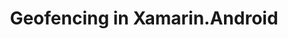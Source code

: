 ---
layout:     post
title:      Geofencing in Xamarin.Android
summary:    
categories: xamarin android geofencing
permalink: /:categories/:title.html
---